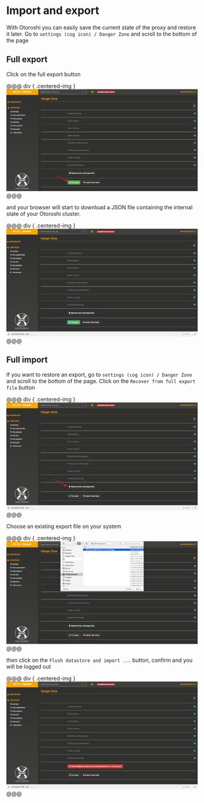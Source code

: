 # Import and export

With Otoroshi you can easily save the current state of the proxy and restore it later. Go to `settings (cog icon) / Danger Zone` and scroll to the bottom of the page

## Full export

Click on the full export button

@@@ div { .centered-img }
<img src="../img/full-export-1.png" />
@@@

and your browser will start to download a JSON file containing the internal state of your Otoroshi cluster.

@@@ div { .centered-img }
<img src="../img/full-export-2.png" />
@@@

## Full import

If you want to restore an export, go to `settings (cog icon) / Danger Zone` and scroll to the bottom of the page.  Click on the `Recover from full export file` button

@@@ div { .centered-img }
<img src="../img/full-import-1.png" />
@@@

Choose an existing export file on your system

@@@ div { .centered-img }
<img src="../img/full-import-1-bis.png" />
@@@

then click on the `Flush datastore and import ...` button, confirm and you will be logged out

@@@ div { .centered-img }
<img src="../img/full-import-2.png" />
@@@
